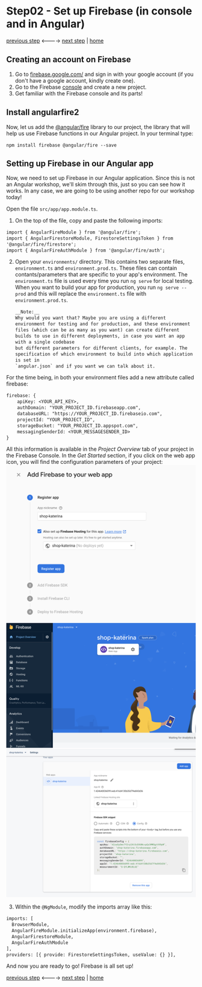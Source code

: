# Step02 - Set up Firebase (in console and in Angular)

[previous step](Step01.md) <----> [next step](Step03.md) | [home](../README.md)

## Creating an account on Firebase

1. Go to [firebase.google.com/](https://firebase.google.com/) and sign in with your
   google account (if you don't have a google account, kindly create one).
2. Go to the Firebase [console](https://console.firebase.google.com/) and
   create a new project.
3. Get familiar with the Firebase console and its parts!

## Install angularfire2

Now, let us add the [@angular/fire](https://github.com/angular/angularfire2) library
to our project, the library that will help
us use Firebase functions in our Angular project.
In your terminal type:

```
npm install firebase @angular/fire --save
```

## Setting up Firebase in our Angular app

Now, we need to set up Firebase in our Angular application.
Since this is not an Angular
workshop, we'll skim through this, just so you can see how it works.
In any case, we are going to be using another repo for our workshop today!

Open the file `src/app/app.module.ts`.

1. On the top of the file, copy and paste the following imports:

```
import { AngularFireModule } from '@angular/fire';
import { AngularFirestoreModule, FirestoreSettingsToken } from '@angular/fire/firestore';
import { AngularFireAuthModule } from '@angular/fire/auth';
```

2.  Open your `environments/` directory. This contains two separate files, `environment.ts` and `environment.prod.ts`. These files can contain
    contants/parameters that are specific to your app's environment. The `environment.ts` file is used every time you run `ng serve` for local
    testing. When you want to build your app for production, you run `ng serve --prod` and this will replace the `environment.ts` file with
    `environment.prod.ts`.

        __Note:__
        Why would you want that? Maybe you are using a different environment for testing and for production, and these environment
        files (which can be as many as you want) can create different builds to use in different deployments, in case you want an app with a single codebase
        but different parameters for different clients, for example. The specification of which environment to build into which application is set in
        `angular.json` and if you want we can talk about it.

For the time being, in both your environment files add a new attribute called firebase:

```
firebase: {
    apiKey: <YOUR_API_KEY>,
    authDomain: "YOUR_PROJECT_ID.firebaseapp.com",
    databaseURL: "https://YOUR_PROJECT_ID.firebaseio.com",
    projectId: "YOUR_PROJECT_ID",
    storageBucket: "YOUR_PROJECT_ID.appspot.com",
    messagingSenderId: <YOUR_MESSAGESENDER_ID>
}
```

All this information is available in the _Project Overview_ tab of your project
in the Firebase Console.
In the _Get Started_ section, if you click on the web app icon, you will find the
configuration parameters of your project:
![Add firebase to your app](img/s01.png)
![Web Icon on Console](img/s02.png)
![Config Parameters](img/s03.png)

3. Within the `@NgModule`, modify the imports array like this:

```
imports: [
  BrowserModule,
  AngularFireModule.initializeApp(environment.firebase),
  AngularFirestoreModule,
  AngularFireAuthModule
],
providers: [{ provide: FirestoreSettingsToken, useValue: {} }],
```

And now you are ready to go!
Firebase is all set up!

[previous step](Step01.md) <----> [next step](Step03.md) | [home](../README.md)
